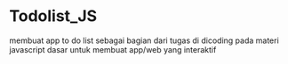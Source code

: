 # Todolist_JS
membuat app to do list sebagai bagian dari tugas di dicoding pada materi javascript dasar untuk membuat app/web yang interaktif
